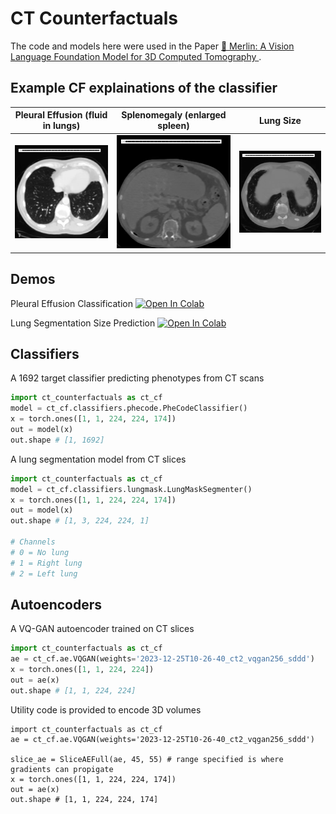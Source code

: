 # CT Counterfactuals

The code and models here were used in the Paper [📄 Merlin: A Vision Language Foundation Model for 3D Computed Tomography
](https://arxiv.org/abs/2406.06512).

## Example CF explainations of the classifier

| Pleural Effusion (fluid in lungs) | Splenomegaly (enlarged spleen)| Lung Size |
| ----------- | ----------- |----------- |
| <img src="docs/effusion2.gif" width="100%"> |  <img src="docs/Splenomegaly.gif" width="100%"> | <img src="docs/lung-size.gif" width="100%"> |

## Demos

Pleural Effusion Classification
[![Open In Colab](https://colab.research.google.com/assets/colab-badge.svg)](https://colab.research.google.com/github/ieee8023/ct-counterfactuals/blob/main/pleural-effusion.ipynb)

Lung Segmentation Size Prediction
[![Open In Colab](https://colab.research.google.com/assets/colab-badge.svg)](https://colab.research.google.com/github/ieee8023/ct-counterfactuals/blob/main/lung-size.ipynb)


## Classifiers

A 1692 target classifier predicting phenotypes from CT scans
```python
import ct_counterfactuals as ct_cf
model = ct_cf.classifiers.phecode.PheCodeClassifier()
x = torch.ones([1, 1, 224, 224, 174])
out = model(x)
out.shape # [1, 1692]
```

A lung segmentation model from CT slices
```python
import ct_counterfactuals as ct_cf
model = ct_cf.classifiers.lungmask.LungMaskSegmenter()
x = torch.ones([1, 1, 224, 224, 174])
out = model(x)
out.shape # [1, 3, 224, 224, 1]

# Channels
# 0 = No lung
# 1 = Right lung
# 2 = Left lung
```

## Autoencoders

A VQ-GAN autoencoder trained on CT slices
```python
import ct_counterfactuals as ct_cf
ae = ct_cf.ae.VQGAN(weights='2023-12-25T10-26-40_ct2_vqgan256_sddd')
x = torch.ones([1, 1, 224, 224])
out = ae(x)
out.shape # [1, 1, 224, 224]
```

Utility code is provided to encode 3D volumes
```
import ct_counterfactuals as ct_cf
ae = ct_cf.ae.VQGAN(weights='2023-12-25T10-26-40_ct2_vqgan256_sddd')

slice_ae = SliceAEFull(ae, 45, 55) # range specified is where gradients can propigate
x = torch.ones([1, 1, 224, 224, 174])
out = ae(x)
out.shape # [1, 1, 224, 224, 174]
```

